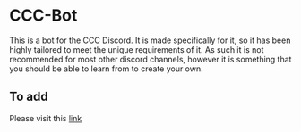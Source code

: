 # CCC-Bot

This is a bot for the CCC Discord. It is made specifically for it, so it has been highly tailored to meet the unique requirements of it.
As such it is not recommended for most other discord channels, however it is something that you should be able to learn from to create your own.

## To add

Please visit this [link](https://discordapp.com/api/oauth2/authorize?client_id=643200662045458444&permissions=268445696&scope=bot)

